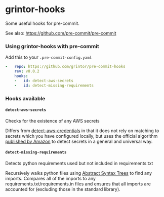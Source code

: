 grintor-hooks
================

Some useful hooks for pre-commit.

See also: https://github.com/pre-commit/pre-commit


### Using grintor-hooks with pre-commit

Add this to your `.pre-commit-config.yaml`

```yaml
-   repo: https://github.com/grintor/pre-commit-hooks
    rev: v0.0.2
    hooks:
    -   id: detect-aws-secrets
    -   id: detect-missing-requirements
```

### Hooks available

#### `detect-aws-secrets`
Checks for the existence of any AWS secrets

Differs from [detect-aws-credentials](https://github.com/pre-commit/pre-commit-hooks#detect-aws-credentials)
in that it does not rely on matching to secrets which you have configured locally, but uses the official algorithm
[published by Amazon](https://github.com/awslabs/git-secrets/blob/1.3.0/git-secrets#L235-L240) to detect secrets in a
general and universal way.

#### `detect-missing-requirements`
Detects python requirements used but not included in requirements.txt

Recursively walks python files using [Abstract Syntax Trees](https://docs.python.org/3/library/ast.html) to find any
imports. Compares all of the imports to any requirements.txt/requirements.in files and ensures that all imports are
accounted for (excluding those in the standard library).